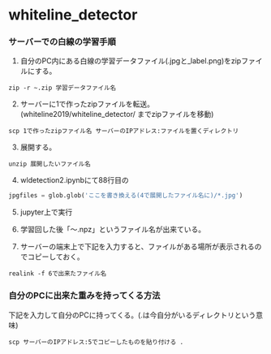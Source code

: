 # whiteline_detector

### サーバーでの白線の学習手順

1. 自分のPC内にある白線の学習データファイル(.jpgと\_label.png)をzipファイルにする。
```
zip -r ~.zip 学習データファイル名
```

2. サーバーに1で作ったzipファイルを転送。(whiteline2019/whiteline_detector/ までzipファイルを移動)
```
scp 1で作ったzipファイル名 サーバーのIPアドレス:ファイルを置くディレクトリ
```

3. 展開する。

```
unzip 展開したいファイル名
```

4. wldetection2.ipynbにて88行目の
```python
jpgfiles = glob.glob('ここを書き換える(4で展開したファイル名に)/*.jpg')
```

5. jupyter上で実行

6. 学習回した後「〜.npz」というファイル名が出来ている。

7. サーバーの端末上で下記を入力すると、ファイルがある場所が表示されるのでコピーしておく。
```
realink -f 6で出来たファイル名
```

### 自分のPCに出来た重みを持ってくる方法

下記を入力して自分のPCに持ってくる。(.は今自分がいるディレクトリという意味)
```
scp サーバーのIPアドレス:5でコピーしたものを貼り付ける .
```




